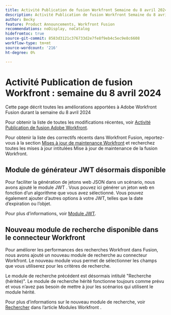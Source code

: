 ```yaml
---
title: Activité Publication de fusion Workfront Semaine du 8 avril 2024
description: Activité Publication de fusion Workfront Semaine du 8 avril 2024
author: Becky
feature: Product Announcements, Workfront Fusion
recommendations: noDisplay, noCatalog
hidefromtoc: true
source-git-commit: 8583d3121c376733d2e7fe8f9eb4c5ec9e8c6608
workflow-type: tm+mt
source-wordcount: '216'
ht-degree: 0%

---
```


# Activité Publication de fusion Workfront : semaine du 8 avril 2024

Cette page décrit toutes les améliorations apportées à Adobe Workfront Fusion durant la semaine du 8 avril 2024

Pour obtenir la liste de toutes les modifications récentes, voir [Activité Publication de fusion Adobe Workfront](../../../product-announcements/product-releases/fusion-release-activity/fusion-release-activity.md).

Pour obtenir la liste des correctifs récents dans Workfront Fusion, reportez-vous à la section [Mises à jour de maintenance Workfront](https://experienceleague.adobe.com/docs/workfront-known-issues/releases/current-updates.html) et recherchez toutes les mises à jour intitulées Mise à jour de maintenance de la fusion Workfront.

## Module de générateur JWT désormais disponible

Pour faciliter la génération de jetons web JSON dans un scénario, nous avons ajouté le module JWT . Vous pouvez ici générer un jeton web en fonction d’un algorithme que vous avez sélectionné. Vous pouvez également ajouter d’autres options à votre JWT, telles que la date d’expiration ou l’objet.

Pour plus d’informations, voir [Module JWT](/help/quicksilver/workfront-fusion/apps-and-their-modules/jwt-modules.md).

## Nouveau module de recherche disponible dans le connecteur Workfront

Pour améliorer les performances des recherches Workfront dans Fusion, nous avons ajouté un nouveau module de recherche au connecteur Workfront. Le nouveau module vous permet de sélectionner les champs que vous utiliserez pour les critères de recherche.

Le module de recherche précédent est désormais intitulé &quot;Recherche (héritée)&quot;. Le module de recherche hérité fonctionne toujours comme prévu et vous n’avez pas besoin de mettre à jour les scénarios qui utilisent le module hérité.

Pour plus d’informations sur le nouveau module de recherche, voir [Rechercher](/help/quicksilver/workfront-fusion/apps-and-their-modules/workfront-modules.md#searches) dans l’article Modules Workfront .
